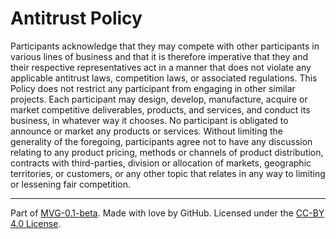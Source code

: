 # Antitrust Policy

Participants acknowledge that they may compete with other participants in various lines of business and that it is therefore imperative that they and their respective representatives act in a manner that does not violate any applicable antitrust laws, competition laws, or associated regulations. This Policy does not restrict any participant from engaging in other similar projects. Each participant may design, develop, manufacture, acquire or market competitive deliverables, products, and services, and conduct its business, in whatever way it chooses. No participant is obligated to announce or market any products or services. Without limiting the generality of the foregoing, participants agree not to have any discussion relating to any product pricing, methods or channels of product distribution, contracts with third-parties, division or allocation of markets, geographic territories, or customers, or any other topic that relates in any way to limiting or lessening fair competition.

---
Part of [MVG-0.1-beta](https://github.com/github/MVG/tree/v0.1-beta).
Made with love by GitHub. Licensed under the [CC-BY 4.0 License](https://creativecommons.org/licenses/by-sa/4.0/).
